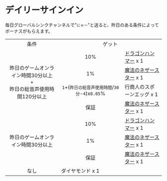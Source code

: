 # デイリーサインイン
毎日グローバルシンクチャンネルで"`にゃー`"と送ると、昨日のある条件によってボーナスがもらえます。

<table>
    <tr><td align="center">条件</td><td align="center" colspan="2">ゲット</td></tr>
    <tr>
        <td align="center" rowspan="4">昨日のゲームオンライン時間30分以上<br/>+<br/>昨日の総音声使用時間120分以上</td>
        <td align="center">10%</td>
        <td><a href="../item/dragon_hammer.md">ドラゴンハンマー</a> x 1</td>
    </tr>
    <tr>
        <td align="center">1%</td>
        <td><a href="../item/magic_nether_star.md">魔法のネザースター</a> x 1</td>
    </tr>
    <tr>
        <td align="center"><code>1</code>+(<code>昨日の総音声使用時間</code>/<code>30分</code>-<code>4</code>)x<code>0.05</code>%</td>
        <td>行商人のスポーンエッグ x 1</td>
    </tr>
    <tr>
        <td align="center">保証</td>
        <td colspan="2"><a href="../item/coin.md">魔法のネザースター</a> x 1</td>
    </tr>
    <tr>
        <td align="center" rowspan="3">昨日のゲームオンライン時間30分以上</td>
        <td align="center">10%</td>
        <td><a href="../item/dragon_hammer.md">ドラゴンハンマー</a> x 1</td>
    </tr>
    <tr>
        <td align="center">1%</td>
        <td><a href="../item/magic_nether_star.md">魔法のネザースター</a> x 1</td>
    </tr>
    <tr>
        <td align="center">保証</td>
        <td colspan="2"><a href="../item/coin.md">魔法のネザースター</a> x 1</td>
    </tr>
    <tr>
        <td align="center">なし</td>
        <td colspan="2">ダイヤモンド x 1</td>
    </tr>
</table>


